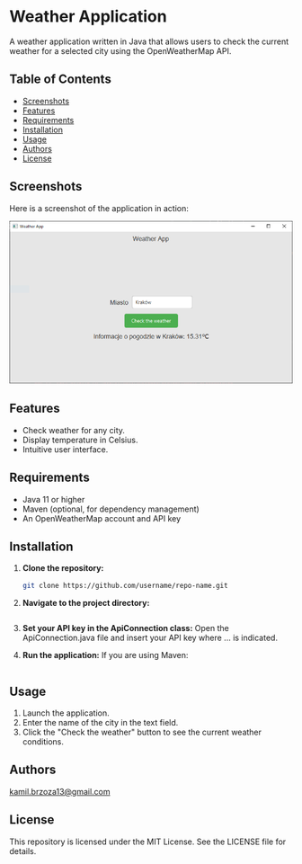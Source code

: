 # Weather Application

A weather application written in Java that allows users to check the current weather for a selected city using the OpenWeatherMap API.

## Table of Contents

- [Screenshots](#screenshots)
- [Features](#features)
- [Requirements](#requirements)
- [Installation](#installation)
- [Usage](#usage)
- [Authors](#authors)
- [License](#license)

## Screenshots

Here is a screenshot of the application in action:

![Weather App Screenshot](weather_app.PNG)


## Features

- Check weather for any city.
- Display temperature in Celsius.
- Intuitive user interface.

## Requirements

- Java 11 or higher
- Maven (optional, for dependency management)
- An OpenWeatherMap account and API key

## Installation

1. **Clone the repository:**

   ```bash
   git clone https://github.com/username/repo-name.git

2. **Navigate to the project directory:**
   ```cd repo-name

3. **Set your API key in the ApiConnection class:**
   Open the ApiConnection.java file and insert your API key where ... is indicated.


4. **Run the application:**
   If you are using Maven:
   ```mvn javafx:run

## Usage
1. Launch the application.
2. Enter the name of the city in the text field.
3. Click the "Check the weather" button to see the current weather conditions.
   
## Authors
kamil.brzoza13@gmail.com

## License
This repository is licensed under the MIT License. See the LICENSE file for details.
